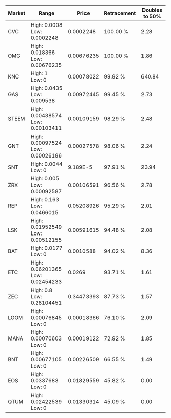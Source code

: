 | Market | Range | Price| Retracement | Doubles to 50% |
| --- | --- | --- | --- | --- |
| CVC | High: 0.0008<br />Low: 0.0002248 | 0.0002248 | 100.00 % | 2.28 |
| OMG | High: 0.018366<br />Low: 0.00676235 | 0.00676235 | 100.00 % | 1.86 |
| KNC | High: 1<br />Low: 0 | 0.00078022 | 99.92 % | 640.84 |
| GAS | High: 0.0435<br />Low: 0.009538 | 0.00972445 | 99.45 % | 2.73 |
| STEEM | High: 0.00438574<br />Low: 0.00103411 | 0.00109159 | 98.29 % | 2.48 |
| GNT | High: 0.00097524<br />Low: 0.00026196 | 0.00027578 | 98.06 % | 2.24 |
| SNT | High: 0.0044<br />Low: 0 | 9.189E-5 | 97.91 % | 23.94 |
| ZRX | High: 0.005<br />Low: 0.00092587 | 0.00106591 | 96.56 % | 2.78 |
| REP | High: 0.163<br />Low: 0.0466015 | 0.05208926 | 95.29 % | 2.01 |
| LSK | High: 0.01952549<br />Low: 0.00512155 | 0.00591615 | 94.48 % | 2.08 |
| BAT | High: 0.0177<br />Low: 0 | 0.0010588 | 94.02 % | 8.36 |
| ETC | High: 0.06201365<br />Low: 0.02454233 | 0.0269 | 93.71 % | 1.61 |
| ZEC | High: 0.8<br />Low: 0.28104451 | 0.34473393 | 87.73 % | 1.57 |
| LOOM | High: 0.00076845<br />Low: 0 | 0.00018366 | 76.10 % | 2.09 |
| MANA | High: 0.00070603<br />Low: 0 | 0.00019122 | 72.92 % | 1.85 |
| BNT | High: 0.00677105<br />Low: 0 | 0.00226509 | 66.55 % | 1.49 |
| EOS | High: 0.0337683<br />Low: 0 | 0.01829559 | 45.82 % | 0.00 |
| QTUM | High: 0.02422539<br />Low: 0 | 0.01330314 | 45.09 % | 0.00 |
